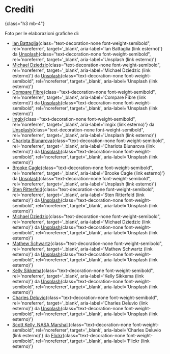 # Crediti
{class="h3 mb-4"}

Foto per le elaborazioni grafiche di:
- [Ian Battaglia](https://unsplash.com/@ianjbattaglia?utm_source=unsplash&utm_medium=referral&utm_content=creditCopyText){class="text-decoration-none font-weight-semibold", rel='noreferrer', target='_blank', aria-label='Ian Battaglia (link esterno)'}
  da
  [Unsplash](https://unsplash.com/s/photos/server?utm_source=unsplash&utm_medium=referral&utm_content=creditCopyText){class="text-decoration-none font-weight-semibold", rel='noreferrer', target='_blank', aria-label='Unsplash (link esterno)'}
- [Michael Dziedzic](https://unsplash.com/@lazycreekimages?utm_source=unsplash&utm_medium=referral&utm_content=creditCopyText){class="text-decoration-none font-weight-semibold", rel='noreferrer', target='_blank', aria-label='Michael Dziedzic (link esterno)'}
  da
  [Unsplash](https://unsplash.com/s/photos/circuit-board-red?utm_source=unsplash&utm_medium=referral&utm_content=creditCopyText){class="text-decoration-none font-weight-semibold", rel='noreferrer', target='_blank', aria-label='Unsplash (link esterno)'}
- [Compare Fibre](https://unsplash.com/@comparefibre?utm_source=unsplash&utm_medium=referral&utm_content=creditCopyText){class="text-decoration-none font-weight-semibold", rel='noreferrer', target='_blank', aria-label='Compare Fibre (link esterno)'} 
  da
  [Unsplash](https://unsplash.com/s/photos/optic-fiber?utm_source=unsplash&utm_medium=referral&utm_content=creditCopyText){class="text-decoration-none font-weight-semibold", rel='noreferrer', target='_blank', aria-label='Unsplash (link esterno)'}
- [imgix](https://unsplash.com/@imgix?utm_source=unsplash&utm_medium=referral&utm_content=creditCopyText){class="text-decoration-none font-weight-semibold", rel='noreferrer', target='_blank', aria-label='imgix (link esterno)'}
  da
  [Unsplash](https://unsplash.com/?utm_source=unsplash&utm_medium=referral&utm_content=creditCopyText){class="text-decoration-none font-weight-semibold", rel='noreferrer', target='_blank', aria-label='Unsplash (link esterno)'}
- [Charlota Blunarova](https://unsplash.com/@charlotablunarova?utm_source=unsplash&utm_medium=referral&utm_content=creditCopyText){class="text-decoration-none font-weight-semibold", rel='noreferrer', target='_blank', aria-label='Charlota Blunarova (link esterno)'}
  da
  [Unsplash](https://unsplash.com/?utm_source=unsplash&utm_medium=referral&utm_content=creditCopyText){class="text-decoration-none font-weight-semibold", rel='noreferrer', target='_blank', aria-label='Unsplash (link esterno)'}
- [Brooke Cagle](https://unsplash.com/@brookecagle?utm_source=unsplash&utm_medium=referral&utm_content=creditCopyText){class="text-decoration-none font-weight-semibold", rel='noreferrer', target='_blank', aria-label='Brooke Cagle (link esterno)'}
  da
  [Unsplash](https://unsplash.com/s/photos/students?utm_source=unsplash&utm_medium=referral&utm_content=creditCopyText){class="text-decoration-none font-weight-semibold", rel='noreferrer', target='_blank', aria-label='Unsplash (link esterno)'}
- [Sten Ritterfeld](https://unsplash.com/@stenslens?utm_source=unsplash&utm_medium=referral&utm_content=creditCopyText){class="text-decoration-none font-weight-semibold", rel='noreferrer', target='_blank', aria-label='Sten Ritterfeld (link esterno)'}
  da
  [Unsplash](https://unsplash.com/s/photos/android-settings?utm_source=unsplash&utm_medium=referral&utm_content=creditCopyText){class="text-decoration-none font-weight-semibold", rel='noreferrer', target='_blank', aria-label='Unsplash (link esterno)'}
- [Michael Dziedzic](https://unsplash.com/@lazycreekimages?utm_source=unsplash&utm_medium=referral&utm_content=creditCopyText){class="text-decoration-none font-weight-semibold", rel='noreferrer', target='_blank', aria-label='Michael Dziedzic (link esterno)'}
  da
  [Unsplash](https://unsplash.com/s/photos/electronics?utm_source=unsplash&utm_medium=referral&utm_content=creditCopyText){class="text-decoration-none font-weight-semibold", rel='noreferrer', target='_blank', aria-label='Unsplash (link esterno)'}
- [Mathew Schwartz](https://unsplash.com/@cadop?utm_source=unsplash&utm_medium=referral&utm_content=creditCopyText){class="text-decoration-none font-weight-semibold", rel='noreferrer', target='_blank', aria-label='Mathew Schwartz (link esterno)'}
  da
  [Unsplash](https://unsplash.com/collections/606028/technology?utm_source=unsplash&utm_medium=referral&utm_content=creditCopyText){class="text-decoration-none font-weight-semibold", rel='noreferrer', target='_blank', aria-label='Unsplash (link esterno)'}
- [Kelly Sikkema](https://unsplash.com/@kellysikkema?utm_source=unsplash&utm_medium=referral&utm_content=creditCopyText){class="text-decoration-none font-weight-semibold", rel='noreferrer', target='_blank', aria-label='Kelly Sikkema (link esterno)'}
  da
  [Unsplash](https://unsplash.com/s/photos/ux?utm_source=unsplash&utm_medium=referral&utm_content=creditCopyText){class="text-decoration-none font-weight-semibold", rel='noreferrer', target='_blank', aria-label='Unsplash (link esterno)'}
- [Charles Deluvio](https://unsplash.com/@charlesdeluvio?utm_source=unsplash&utm_medium=referral&utm_content=creditCopyText){class="text-decoration-none font-weight-semibold", rel='noreferrer', target='_blank', aria-label='Charles Deluvio (link esterno)'}
  da
  [Unsplash](https://unsplash.com/s/visual/1eca527a-97a4-44a9-a843-be98fd8c9435?utm_source=unsplash&utm_medium=referral&utm_content=creditCopyText){class="text-decoration-none font-weight-semibold", rel='noreferrer', target='_blank', aria-label='Unsplash (link esterno)'}
- [Scott Kelly, NASA Marshall](https://www.flickr.com/photos/nasamarshall/){class="text-decoration-none font-weight-semibold", rel='noreferrer', target='_blank', aria-label='Charles Deluvio (link esterno)'}
  da
  [Flickr](https://www.flickr.com/photos/nasamarshall/24260073679){class="text-decoration-none font-weight-semibold", rel='noreferrer', target='_blank', aria-label='Flickr (link esterno)'}
